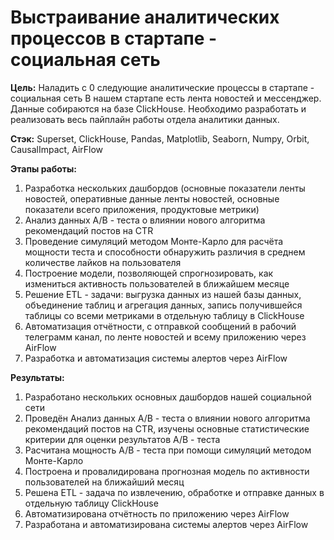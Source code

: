 # Выстраивание аналитических процессов в стартапе - социальная сеть

**Цель:** Наладить с 0 следующие аналитические процессы в стартапе - социальная сеть
В нашем стартапе есть лента новостей и мессенджер. Данные собираются на базе ClickHouse. Необходимо разработать и реализовать весь пайплайн работы отдела аналитики данных.

**Стэк:** Superset, ClickHouse, Pandas, Matplotlib, Seaborn, Numpy, Orbit, CausalImpact, AirFlow

**Этапы работы:**
1) Разработка нескольких дашбордов (основные показатели ленты новостей, оперативные данные ленты новостей, основные показатели всего приложения, продуктовые метрики)
2) Анализ данных A/B - теста о влиянии нового алгоритма рекомендаций постов на CTR
3) Проведение симуляций методом Монте-Карло для расчёта мощности теста и способности обнаружить различия в среднем количестве лайков на пользователя
4) Построение модели, позволяющей спрогнозировать, как измениться активность пользователей в ближайшем месяце
5) Решение ETL - задачи: выгрузка данных из нашей базы данных, объединение таблиц и агрегация данных, запись получившейся таблицы со всеми метриками в отдельную таблицу в ClickHouse
6) Автоматизация отчётности, с отправкой сообщений в рабочий телеграмм канал, по ленте новостей и всему приложению через AirFlow
7) Разработка и автоматизация системы алертов через AirFlow

**Результаты:**
1) Разработано нескольких основных дашбордов нашей социальной сети
2) Проведён Анализ данных A/B - теста о влиянии нового алгоритма рекомендаций постов на CTR, изучены основные статистические критерии для оценки результатов A/B - теста 
3) Расчитана мощность A/B - теста при помощи симуляций методом Монте-Карло
4) Построена и провалидирована прогнозная модель по активности пользователей на ближайший месяц
5) Решена ETL - задача по извлечению, обработке и отправке данных в отдельную таблицу ClickHouse
6) Автоматизирована отчётность по приложению через AirFlow
7) Разработана и автоматизирована системы алертов через AirFlow
